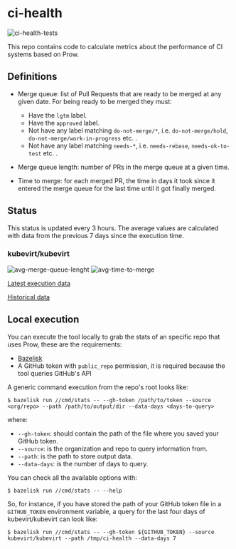 # ci-health

![ci-health-tests](https://github.com/fgimenez/ci-health/workflows/ci-health-tests/badge.svg)

This repo contains code to calculate metrics about the performance of CI systems
based on Prow.

## Definitions

* Merge queue: list of Pull Requests that are ready to be merged at any given
date. For being ready to be merged they must:

  * Have the `lgtm` label.
  * Have the `approved` label.
  * Not have any label matching `do-not-merge/*`, i.e. `do-not-merge/hold`,  `do-not-merge/work-in-progress` etc. .
  * Not have any label matching `needs-*`, i.e. `needs-rebase`, `needs-ok-to-test` etc. .

* Merge queue length: number of PRs in the merge queue at a given time.
* Time to merge: for each merged PR, the time in days it took since it entered the merge
queue for the last time until it got finally merged.

## Status
This status is updated every 3 hours. The average values are calculated with
data from the previous 7 days since the execution time.

### kubevirt/kubevirt

![avg-merge-queue-lenght](https://fgimenez.github.io/ci-health/output/kubevirt/kubevirt/merge-queue-length.svg)
![avg-time-to-merge](https://fgimenez.github.io/ci-health/output/kubevirt/kubevirt/time-to-merge.svg)

[Latest execution data](https://fgimenez.github.io/ci-health/output/kubevirt/kubevirt/results.json)

[Historical data](https://grafana.ci.kubevirt.io/d/WZU1-LPGz/merge-queue)

## Local execution
You can execute the tool locally to grab the stats of an specific repo that uses
Prow, these are the requirements:

* [Bazelisk](https://github.com/bazelbuild/bazelisk)
* A GitHub token with `public_repo` permission, it is required because the tool
queries GitHub's API

A generic command execution from the repo's root looks like:
```
$ bazelisk run //cmd/stats -- --gh-token /path/to/token --source <org/repo> --path /path/to/output/dir --data-days <days-to-query>
```
where:
* `--gh-token`: should contain the path of the file where you saved your GitHub
token.
* `--source`: is the organization and repo to query information from.
* `--path`: is the path to store output data.
* `--data-days`: is the number of days to query.

You can check all the available options with:
```
$ bazelisk run //cmd/stats -- --help
```
So, for instance, if you have stored the path of your GitHub token file in a
`GITHUB_TOKEN` environment variable, a query for the last four days of
kubevirt/kubevirt can look like:
```
$ bazelisk run //cmd/stats -- --gh-token ${GITHUB_TOKEN} --source kubevirt/kubevirt --path /tmp/ci-health --data-days 7
```
